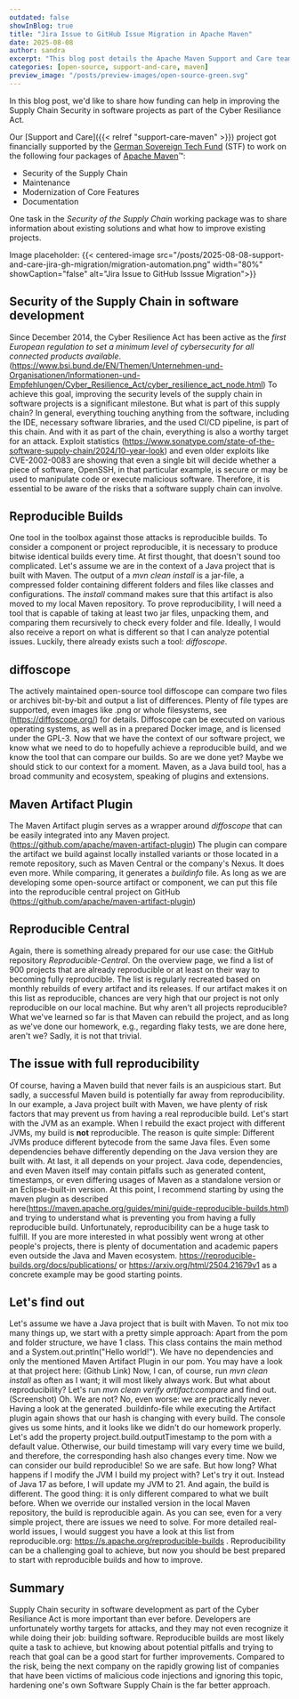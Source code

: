 ```yaml
---
outdated: false
showInBlog: true
title: "Jira Issue to GitHub Issue Migration in Apache Maven"
date: 2025-08-08
author: sandra
excerpt: "This blog post details the Apache Maven Support and Care team’s funded effort to migrate issues from Jira to GitHub, supported by the German Sovereign Tech Fund. This post provides valuable insights into the challenges of migrating large-scale issue tracking systems and the importance of thorough planning and adaptation and why this was only possible with a funding."
categories: [open-source, support-and-care, maven]
preview_image: "/posts/preview-images/open-source-green.svg"
---
```

In this blog post, we'd like to share how funding can help in improving the Supply Chain Security in software projects as part of the Cyber Resiliance Act.

Our [Support and Care]({{< relref "support-care-maven" >}}) project got financially supported by the [German Sovereign Tech Fund](https://www.sovereign.tech/) (STF) to work on the following four packages of [Apache Maven](https://maven.apache.org/)™:

- Security of the Supply Chain
- Maintenance
- Modernization of Core Features
- Documentation

One task in the *Security of the Supply Chain* working package was to share information about existing solutions and what how to improve existing projects.

Image placeholder:
{{< centered-image src="/posts/2025-08-08-support-and-care-jira-gh-migration/migration-automation.png" width="80%" showCaption="false" alt="Jira Issue to GitHub Isssue Migration">}}

## Security of the Supply Chain in software development
Since December 2014, the Cyber Resilience Act has been active as the *first European regulation to set a minimum level of cybersecurity for all connected products available*.(https://www.bsi.bund.de/EN/Themen/Unternehmen-und-Organisationen/Informationen-und-Empfehlungen/Cyber_Resilience_Act/cyber_resilience_act_node.html)
To achieve this goal, improving the security levels of the supply chain in software projects is a significant milestone.
But what is part of this supply chain?
In general, everything touching anything from the software, including the IDE, necessary software libraries, and the used CI/CD pipeline, is part of this chain.
And with it as part of the chain, everything is also a worthy target for an attack.
Exploit statistics (https://www.sonatype.com/state-of-the-software-supply-chain/2024/10-year-look) and even older exploits like CVE-2002-0083 are showing that even a single bit will decide whether a piece of software,
OpenSSH, in that particular example, is secure or may be used to manipulate code or execute malicious software. Therefore, it is essential to be aware of the risks that a software supply chain can involve.

## Reproducible Builds
One tool in the toolbox against those attacks is reproducible builds. To consider a component or project reproducible, it is necessary to produce bitwise identical builds every time.
At first thought, that doesn't sound too complicated.
Let's assume we are in the context of a Java project that is built with Maven.
The output of a *mvn clean install* is a jar-file, a compressed folder containing different folders and files like classes and configurations.
The *install* command makes sure that this artifact is also moved to my local Maven repository. To prove reproducibility, I will need a tool that is capable of taking at least two jar files, unpacking them, and comparing them recursively to check every folder and file. Ideally, I would also receive a report on what is different so that I can analyze potential issues.
Luckily, there already exists such a tool: *diffoscope*.

## diffoscope
The actively maintained open-source tool diffoscope can compare two files or archives bit-by-bit and output a list of differences. Plenty of file types are supported, even images like .png or whole filesystems, see (https://diffoscope.org/) for details.
Diffoscope can be executed on various operating systems, as well as in a prepared Docker image, and is licensed under the GPL-3.
Now that we have the context of our software project, we know what we need to do to hopefully achieve a reproducible build, and we know the tool that can compare our builds. So are we done yet?
Maybe we should stick to our context for a moment. Maven, as a Java build tool, has a broad community and ecosystem, speaking of plugins and extensions.

## Maven Artifact Plugin
The Maven Artifact plugin serves as a wrapper around *diffoscope* that can be easily integrated into any Maven project. (https://github.com/apache/maven-artifact-plugin)
The plugin can compare the artifact we build against locally installed variants or those located in a remote repository, such as Maven Central or the company's Nexus.
It does even more. While comparing, it generates a *buildinfo* file. As long as we are developing some open-source artifact or component,
we can put this file into the reproducible central project on GitHub (https://github.com/apache/maven-artifact-plugin)

## Reproducible Central
Again, there is something already prepared for our use case: the GitHub repository *Reproducible-Central*. On the overview page, we find a list of 900 projects that are already reproducible or at least on their way to becoming fully reproducible.
The list is regularly recreated based on monthly rebuilds of every artifact and its releases. If our artifact makes it on this list as reproducible, chances are very high that our project is not only reproducible on our local machine.
But why aren't all projects reproducible? What we've learned so far is that Maven can rebuild the project, and as long as we've done our homework, e.g., regarding flaky tests, we are done here, aren't we?
Sadly, it is not that trivial.

## The issue with full reproducibility
Of course, having a Maven build that never fails is an auspicious start. But sadly, a successful Maven build is potentially far away from reproducibility.
In our example, a Java project built with Maven, we have plenty of risk factors that may prevent us from having a real reproducible build.
Let's start with the JVM as an example. When I rebuild the exact project with different JVMs, my build is **not** reproducible. The reason is quite simple: Different JVMs produce different bytecode from the same Java files. Even some dependencies behave differently depending on the Java version they are built with.
At last, it all depends on your project. Java code, dependencies, and even Maven itself may contain pitfalls such as generated content, timestamps, or even differing usages of Maven as a standalone version or an Eclipse-built-in version.
At this point, I recommend starting by using the maven plugin as described here(https://maven.apache.org/guides/mini/guide-reproducible-builds.html) and trying to understand what is preventing you from having a fully reproducible build. Unfortunately, reproducibility can be a huge task to fulfill.
If you are more interested in what possibly went wrong at other people's projects, there is plenty of documentation and academic papers even outside the Java and Maven ecosystem.
https://reproducible-builds.org/docs/publications/ or https://arxiv.org/html/2504.21679v1 as a concrete example may be good starting points.

## Let's find out
Let's assume we have a Java project that is built with Maven. To not mix too many things up, we start with a pretty simple approach:
Apart from the pom and folder structure, we have 1 class. This class contains the main method and a System.out.println("Hello world!").
We have no dependencies and only the mentioned Maven Artifact Plugin in our pom. You may have a look at that project here: (Github Link)
Now, I can, of course, run _mvn clean install_ as often as I want; it will most likely always work.
But what about reproducibility?
Let's run _mvn clean verify artifact:compare_ and find out.
(Screenshot)
Oh. We are not? No, even worse: we are practically never. Having a look at the generated .buildinfo-file while executing the Artifact plugin again shows that our hash is changing with every build.
The console gives us some hints, and it looks like we didn't do our homework properly.
Let's add the property project.build.outputTimestamp to the pom with a default value. Otherwise, our build timestamp will vary every time we build, and therefore, the corresponding hash also changes every time.
Now we can consider our build reproducible! So we are safe. But how long? What happens if I modify the JVM I build my project with?
Let's try it out. Instead of Java 17 as before, I will update my JVM to 21. And again, the build is different. The good thing: it is only different compared to what we built before.
When we override our installed version in the local Maven repository, the build is reproducible again.
As you can see, even for a very simple project, there are issues we need to solve.
For more detailed real-world issues, I would suggest you have a look at this list from reproducible.org: https://s.apache.org/reproducible-builds .
Reproducibility can be a challenging goal to achieve, but now you should be best prepared to start with reproducible builds and how to improve.

## Summary
Supply Chain security in software development as part of the Cyber Resiliance Act is more important than ever before. Developers are unfortunately worthy targets for attacks, and they may not even recognize it while doing their job: building software.
Reproducible builds are most likely quite a task to achieve, but knowing about potential pitfalls and trying to reach that goal can be a good start for further improvements.
Compared to the risk, being the next company on the rapidly growing list of companies that have been victims of malicious code injections and ignoring this topic, hardening one's own Software Supply Chain is the far better approach.
